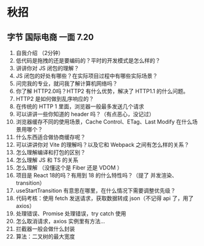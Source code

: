 # 秋招

## 字节 国际电商 一面 7.20

1. 自我介绍 （2分钟）
2. 低代码是拖拽的还是要编码的？平时的开发模式是怎么样的？
3. 讲讲你对 JS 闭包的理解？
4. JS 闭包的好处有哪些？在实际项目过程中有哪些实际场景？
5. 问完我的专业，就问我了解计算机网络吗？
6. 你了解 HTTP2.0吗？HTTP2 有什么优势，解决了 HTTP1.1 的什么问题。
7. HTTP2 是如何做到乱序响应的？
8. 在传统的 HTTP 1 里面，浏览器一般最多发送几个请求
9. 可以讲讲一些你知道的 header 吗？（有点恶心，没记过）
10. 浏览器缓存不同的使用场景，Cache Control、ETag、Last Modify 在什么场景用哪个？
11. 什么东西适合做协商缓存呢？
12. 可以讲讲你对 Vite 的理解吗？以及它和 Webpack 之间有怎么样的关系？
13. 怎么理解编译和打包的区别？
14. 怎么理解 JS 和 TS 的关系
15. 怎么理解 （没懂这个是 Fiber 还是 VDOM ）
16. 项目是 React 18的吗？有用到 18 的什么特性吗？（提了 并发渲染、transition）
17. useStartTransition 有意思在哪里，在什么情况下需要调整优先级？
18. 代码考核：使用 fetch 发送请求，获取数据转成 json（不记得 api 了，用了 axios）
19. 处理错误、Promise 处理错误，try catch 使用
20. 怎么取消请求，axios 实例里有方法...
21. 拦截器一般会做什么封装
22. 算法：二叉树的最大宽度
